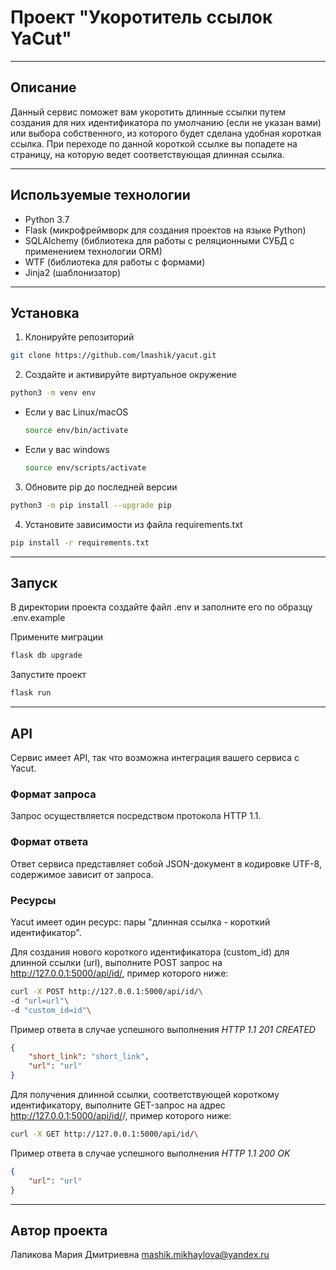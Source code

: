 # Проект "Укоротитель ссылок YaCut"

----------------------------------------
## Описание

Данный сервис поможет вам укоротить длинные ссылки путем создания для них 
идентификатора по умолчанию (если не указан вами) или выбора собственного, 
из которого будет сделана удобная короткая ссылка. При переходе по данной 
короткой ссылке вы попадете на страницу, на которую ведет соответствующая 
длинная ссылка.

----------------------------------------
## Используемые технологии

 - Python 3.7
 - Flask (микрофреймворк для создания проектов на языке Python)
 - SQLAlchemy (библиотека для работы с реляционными СУБД с применением технологии ORM)
 - WTF (библиотека для работы с формами)
 - Jinja2 (шаблонизатор)
 
----------------------------------------
## Установка

1. Клонируйте репозиторий
```bash
git clone https://github.com/lmashik/yacut.git
```

2. Создайте и активируйте виртуальное окружение
```bash
python3 -m venv env
```

* Если у вас Linux/macOS

    ```bash
    source env/bin/activate
    ```

* Если у вас windows

    ```bash
    source env/scripts/activate
    ```

3. Обновите pip до последней версии
```bash
python3 -m pip install --upgrade pip
```

4. Установите зависимости из файла requirements.txt
```bash
pip install -r requirements.txt
```

----------------------------------------
## Запуск

В директории проекта создайте файл .env и заполните его по образцу 
.env.example

Примените миграции
```bash
flask db upgrade
```

Запустите проект
```bash
flask run
```

----------------------------------------
## API
Сервис имеет API, так что возможна интеграция вашего сервиса с Yacut.

### Формат запроса
Запрос осуществляется посредством протокола HTTP 1.1.

### Формат ответа
Ответ сервиса представляет собой JSON-документ в кодировке UTF-8, 
содержимое зависит от запроса.

### Ресурсы
Yacut имеет один ресурс: пары "длинная ссылка - короткий идентификатор".

Для создания нового короткого идентификатора (custom_id) 
для длинной ссылки (url), выполните POST запрос на http://127.0.0.1:5000/api/id/,
пример которого ниже:
```bash
curl -X POST http://127.0.0.1:5000/api/id/\
-d "url=url"\
-d "custom_id=id"\
```

Пример ответа в случае успешного выполнения
_HTTP 1.1 201 CREATED_
```json
{
    "short_link": "short_link",
    "url": "url"
}
```

Для получения длинной ссылки, соответствующей короткому идентификатору,
выполните GET-запрос на адрес http://127.0.0.1:5000/api/id/<id>/, пример 
которого ниже:
```bash
curl -X GET http://127.0.0.1:5000/api/id/\
```

Пример ответа в случае успешного выполнения
_HTTP 1.1 200 OK_
```json
{
    "url": "url"
}
```

----------------------------------------
## Автор проекта

Лапикова Мария Дмитриевна
mashik.mikhaylova@yandex.ru
